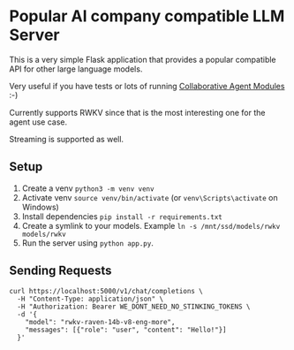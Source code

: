 # Popular AI company compatible LLM Server

This is a very simple Flask application that provides a popular compatible API for other large language models.

Very useful if you have tests or lots of running [Collaborative Agent Modules](https://github.com/xpressai/xai-gpt-agent-toolkit) :-)

Currently supports RWKV since that is the most interesting one for the agent use case.

Streaming is supported as well.

## Setup
1. Create a venv `python3 -m venv venv`
2. Activate venv `source venv/bin/activate` (or `venv\Scripts\activate` on Windows)
3. Install dependencies `pip install -r requirements.txt`
4. Create a symlink to your models. Example `ln -s /mnt/ssd/models/rwkv models/rwkv`
5. Run the server using `python app.py`.

## Sending Requests
```
curl https://localhost:5000/v1/chat/completions \
  -H "Content-Type: application/json" \
  -H "Authorization: Bearer WE_DONT_NEED_NO_STINKING_TOKENS \
  -d '{
    "model": "rwkv-raven-14b-v8-eng-more",
    "messages": [{"role": "user", "content": "Hello!"}]
  }'
```

